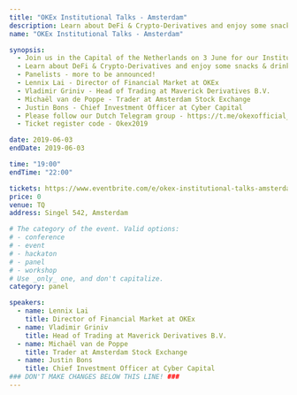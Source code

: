 ```yaml
---
title: "OKEx Institutional Talks - Amsterdam"
description: Learn about DeFi & Crypto-Derivatives and enjoy some snacks & drinks during our networking session.
name: "OKEx Institutional Talks - Amsterdam"

synopsis:
  - Join us in the Capital of the Netherlands on 3 June for our Institutional Talks.
  - Learn about DeFi & Crypto-Derivatives and enjoy some snacks & drinks during our networking session.
  - Panelists - more to be announced!
  - Lennix Lai - Director of Financial Market at OKEx
  - Vladimir Griniv - Head of Trading at Maverick Derivatives B.V.
  - Michaël van de Poppe - Trader at Amsterdam Stock Exchange
  - Justin Bons - Chief Investment Officer at Cyber Capital
  - Please follow our Dutch Telegram group - https://t.me/okexofficial_nl
  - Ticket register code - Okex2019

date: 2019-06-03
endDate: 2019-06-03

time: "19:00"
endTime: "22:00"

tickets: https://www.eventbrite.com/e/okex-institutional-talks-amsterdam-tickets-61914512975
price: 0
venue: TQ
address: Singel 542, Amsterdam

# The category of the event. Valid options:
# - conference
# - event
# - hackaton
# - panel
# - workshop
# Use _only_ one, and don't capitalize.
category: panel

speakers:
  - name: Lennix Lai
    title: Director of Financial Market at OKEx
  - name: Vladimir Griniv
    title: Head of Trading at Maverick Derivatives B.V.
  - name: Michaël van de Poppe
    title: Trader at Amsterdam Stock Exchange
  - name: Justin Bons
    title: Chief Investment Officer at Cyber Capital
### DON'T MAKE CHANGES BELOW THIS LINE! ###
---
```


<!-- ### DON'T MAKE CHANGES BELOW THIS LINE! ### -->

<Event-Content/>
